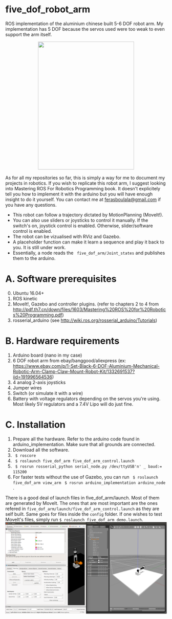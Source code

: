 # five_dof_robot_arm
ROS implementation of the aluminium chinese built 5-6 DOF robot arm. My implementation has 5 DOF because the servos used were too weak to even support the arm itself.

<div style="text-align:center"><img src=pictures/robot_arm.jpg width="300" height="400" /></div>

As for all my repositories so far, this is simply a way for me to document my projects in robotics. If you wish to replicate this robot arm, I suggest looking into Mastering ROS For Robotics Programming book. It doesn't explicitely tell you how to implement it with the arduino but you will have enough insight to do it yourself. You can contact me at ferasboulala@gmail.com if you have any questions.

- This robot can follow a trajectory dictated by MotionPlanning (MoveIt!). 
- You can also use sliders or joysticks to control it manually. If the switch's on, joystick control is enabled. Otherwise, slider/software control is enabled.
- The robot can be vizualised with RViz and Gazebo. 
- A placeholder function can make it learn a sequence and play it back to you. It is still under work. 
- Essentially, a node reads the ``` five_dof_arm/Joint_states```  and publishes them to the arduino.

# A. Software prerequisites
  0. Ubuntu 16.04+
  1. ROS kinetic
  2. MoveIt!, Gazebo and controller plugins. (refer to chapters 2 to 4 from  http://pdf.th7.cn/down/files/1603/Mastering%20ROS%20for%20Robotics%20Programming.pdf)
  3. rosserial_arduino (see http://wiki.ros.org/rosserial_arduino/Tutorials)
  
# B. Hardware requirements
  1. Arduino board (nano in my case)
  2. 6 DOF robot arm from ebay/banggood/aliexpress (ex: https://www.ebay.com/p/1-Set-Black-6-DOF-Aluminium-Mechanical-Robotic-Arm-Clamp-Claw-Mount-Robot-Kit/1332691537?iid=191996564536)
  3. 4 analog 2-axis joysticks
  4. Jumper wires
  5. Switch (or simulate it with a wire)
  6. Battery with voltage regulators depending on the servos you're using. Most likely 5V regulators and a 7.4V Lipo will do just fine.
  
# C. Installation
  1. Prepare all the hardware. Refer to the arduino code found in arduino_implementation. Make sure that all grounds are connected.
  2. Download all the software.
  3. ``` $ roscore``` 
  4. ``` $ roslaunch five_dof_arm five_dof_arm_control.launch``` 
  5. ``` $ rosrun rosserial_python serial_node.py /dev/ttyUSB'n' _ baud:= 115200``` 
  6. For faster tests without the use of Gazebo, you can run ``` $ roslaunch five_dof_arm view_arm```  ``` $ rosrun arduino_implementation arduino_node``` .
  
  There is a good deal of launch files in five_dof_arm/launch. Most of them are generated by MoveIt. The ones that are most important are the ones refered in ```five_dof_arm/launch/five_dof_arm_control.launch``` as they are self built. Same goes for files inside the ```config``` folder. If one wishes to test MoveIt's files, simply run ```$ roslaunch five_dof_arm demo.launch```.
  ![img1](pictures/rviz_moveit_gazebo.png)
